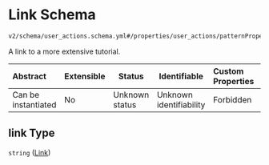 # Link Schema

```txt
v2/schema/user_actions.schema.yml#/properties/user_actions/patternProperties/\w/properties/link
```

A link to a more extensive tutorial.


| Abstract            | Extensible | Status         | Identifiable            | Custom Properties | Additional Properties | Access Restrictions | Defined In                                                           |
| :------------------ | ---------- | -------------- | ----------------------- | :---------------- | --------------------- | ------------------- | -------------------------------------------------------------------- |
| Can be instantiated | No         | Unknown status | Unknown identifiability | Forbidden         | Allowed               | none                | [device.schema.json\*](../device.schema.json "open original schema") |

## link Type

`string` ([Link](device-properties-user-actions-patternproperties-user-action-properties-link.md))
